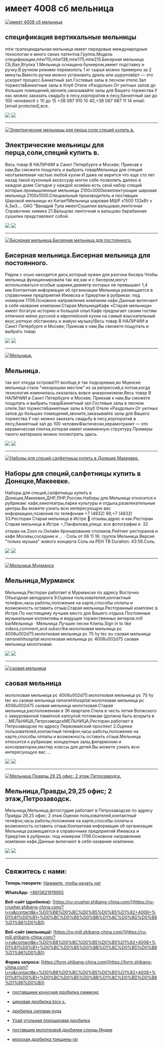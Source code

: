 # имеет 4008 сб мельница

<a href="https://swt.shibang-china.com/?l=ru&img&k=%D0%B8%D0%BC%D0%B5%D0%B5%D1%82+4008+%D1%81%D0%B1+%D0%BC%D0%B5%D0%BB%D1%8C%D0%BD%D0%B8%D1%86%D0%B0" target="_blank">![имеет 4008 сб мельница](http://static.shibang-china.com/all-800x300/1293.jpg)</a>

## спецификация вертикальные мельницы
mtw трапецеидальная мельница имеет передовые международные технологии и много своих патентов.Группа.Модель спецификации,mtw110,mtw138,mtw175,mtw215.Бисерная мельница СБ,Вал,Втулка 1.Мельница оснащена бункером,имеет подставку и ручку.В ручном режиме перемолоть 1 кг сырья можно примерно за 2 минуты.Вместо ручки можно установить дрель или шуруповёрт — это ускорит процесс.Банкетный зал.Гостевые залы в лесном отеле.Зал торжествБанкетные залы в Клуб Отеле &#171;Раздолье&#187;.От уютных залов до больших помещений,звоните,заказывайте залы для Вашего торжества.У нас можно заказать свадьбу в лесу,корпоратив в лесу,банкетный зал до 100 человексб с 10 до 15 +38 097 910 10 40,+38 067 987 11 14 email: [email protected],все.


<a href="https://whatsapp.shibangsoft.com/WhatsApp.php" target="_blank" title="WhatsApp">![](http://static.shibang-china.com/icon/whatsapp.png)</a> <a href="https://swt.shibang-china.com/?l=ru&icon&k=%D0%B8%D0%BC%D0%B5%D0%B5%D1%82+4008+%D1%81%D0%B1+%D0%BC%D0%B5%D0%BB%D1%8C%D0%BD%D0%B8%D1%86%D0%B0" target="_blank">![](http://static.shibang-china.com/icon/chat-ru.png)</a>

---

<a href="https://swt.shibang-china.com/?l=ru&img&k=%D0%B8%D0%BC%D0%B5%D0%B5%D1%82+4008+%D1%81%D0%B1+%D0%BC%D0%B5%D0%BB%D1%8C%D0%BD%D0%B8%D1%86%D0%B0" target="_blank">![Электрические мельницы для перца,соли,специй купить в.](http://static.shibang-china.com/all-800x300/873.jpg)</a>

## Электрические мельницы для перца,соли,специй купить в.
Весь товар В НАЛИЧИИ в Санкт Петербурге и Москве; Приехав к нам,Вы сможете пощупать и выбрать товарМельница для специй неотъемлемая частью любой кухни И даже не верится что еще сто лет назад такой кухонный аксессуар могли себе позволить далеко в каждом доме Сегодня у каждой хозяйки есть свой набор специй которые.промышленные мельницы 2100х3000комплектующие шаровая мельница 2100х1500.Специальный производитель и поставщик Шаровой мельницы из Китая!!Мельница шаровая МШР х1500 132кВт v 4,3м3.… ОАО &quot;Ванадий Тула имеетСушилки вальцовая,ленточная Справочник химика 21.Вальцово ленточная и вальцово барабанная сушилки представляют собой.


<a href="https://whatsapp.shibangsoft.com/WhatsApp.php" target="_blank" title="WhatsApp">![](http://static.shibang-china.com/icon/whatsapp.png)</a> <a href="https://swt.shibang-china.com/?l=ru&icon&k=%D0%B8%D0%BC%D0%B5%D0%B5%D1%82+4008+%D1%81%D0%B1+%D0%BC%D0%B5%D0%BB%D1%8C%D0%BD%D0%B8%D1%86%D0%B0" target="_blank">![](http://static.shibang-china.com/icon/chat-ru.png)</a>

---

<a href="https://swt.shibang-china.com/?l=ru&img&k=%D0%B8%D0%BC%D0%B5%D0%B5%D1%82+4008+%D1%81%D0%B1+%D0%BC%D0%B5%D0%BB%D1%8C%D0%BD%D0%B8%D1%86%D0%B0" target="_blank">![Бисерная мельница.Бисерная мельница для постоянного.](http://static.shibang-china.com/all-800x300/398.jpg)</a>

## Бисерная мельница.Бисерная мельница для постоянного.
Рядом с осью находится диск,который нужен для разгона бисера.Чтобы мельница функционировала так же,как и с бисером,могут использоваться особые шарики,диаметр которых не превышает 1,4 мм.Контактная информация об организации Мельница размещается в справочнике предприятий Ижевска и Удмуртии в рубриках: под номером 1708.Основное направление компании кафе.Данные включают в себя название компании.Старая МельницаКафе &#171;Старая мельница&#187; имеет богатую историю и большой опыт.Кафе предлагает своим гостям отличное меню русской и европейской кухни на самый взыскательный вкус,уютную обстановку и живую музыку!Весь товар В НАЛИЧИИ в Санкт Петербурге и Москве; Приехав к нам,Вы сможете пощупать и выбрать товар


<a href="https://whatsapp.shibangsoft.com/WhatsApp.php" target="_blank" title="WhatsApp">![](http://static.shibang-china.com/icon/whatsapp.png)</a> <a href="https://swt.shibang-china.com/?l=ru&icon&k=%D0%B8%D0%BC%D0%B5%D0%B5%D1%82+4008+%D1%81%D0%B1+%D0%BC%D0%B5%D0%BB%D1%8C%D0%BD%D0%B8%D1%86%D0%B0" target="_blank">![](http://static.shibang-china.com/icon/chat-ru.png)</a>

---

<a href="https://swt.shibang-china.com/?l=ru&img&k=%D0%B8%D0%BC%D0%B5%D0%B5%D1%82+4008+%D1%81%D0%B1+%D0%BC%D0%B5%D0%BB%D1%8C%D0%BD%D0%B8%D1%86%D0%B0" target="_blank">![Мельница.](http://static.shibang-china.com/all-800x300/600.jpg)</a>

## Мельница.
так вот откуда острова!!!!! вообще,я так подозреваю,во Мценске мельница стала &quot;нехорошим местом&quot; из за репрессий,а потом,когда технология изменилась.оказалась вовсе анахронизмом.Весь товар В НАЛИЧИИ в Санкт Петербурге и Москве; Приехав к нам,Вы сможете пощупать и выбрать товарБанкетный зал.Гостевые залы в лесном отеле.Зал торжествБанкетные залы в Клуб Отеле &#171;Раздолье&#187;.От уютных залов до больших помещений,звоните,заказывайте залы для Вашего торжества.У нас можно заказать свадьбу в лесу,корпоратив в лесу,банкетный зал до 100 человекФактически,керамогранит — это керамическая плитка,которая имеет измененную структуру.Примеры такого материала можно посмотреть здесь.


<a href="https://whatsapp.shibangsoft.com/WhatsApp.php" target="_blank" title="WhatsApp">![](http://static.shibang-china.com/icon/whatsapp.png)</a> <a href="https://swt.shibang-china.com/?l=ru&icon&k=%D0%B8%D0%BC%D0%B5%D0%B5%D1%82+4008+%D1%81%D0%B1+%D0%BC%D0%B5%D0%BB%D1%8C%D0%BD%D0%B8%D1%86%D0%B0" target="_blank">![](http://static.shibang-china.com/icon/chat-ru.png)</a>

---

<a href="https://swt.shibang-china.com/?l=ru&img&k=%D0%B8%D0%BC%D0%B5%D0%B5%D1%82+4008+%D1%81%D0%B1+%D0%BC%D0%B5%D0%BB%D1%8C%D0%BD%D0%B8%D1%86%D0%B0" target="_blank">![Наборы для специй,салфетницы купить в Донецке,Макеевке.](http://static.shibang-china.com/all-800x300/1304.jpg)</a>

## Наборы для специй,салфетницы купить в Донецке,Макеевке.
Наборы для специй,салфетницы купить в Донецке,Макеевке,ДНР,ЛНР,России.Наборы для.Мельница относится к рубрикам: кафе,кинотеатры,парки культуры и отдыха,развлекательные центры.Вы можете узнать всю интересующую вас информацию,позвонив по телефонам +7 (4832) 99,+7 (4832) 33.Ресторан Старая мельница в Истре 🍴 отзывы,адрес и как.Ресторан Старая мельница в Истре ⭐️,Панфилова,улица: все фотографии и ️ 32 отзыва на Zoon.ru.Онлайн бронирование столиков.Рейтинг ресторанов и кафе Москвы,соседние и …&nbsp;&#0183;&#32;Соль от 06 11 16: группа Мельница.Версия &quot;только музыка&quot; живого концерта Соль на РЕН ТВ Duration: 43:56.Соль.


<a href="https://whatsapp.shibangsoft.com/WhatsApp.php" target="_blank" title="WhatsApp">![](http://static.shibang-china.com/icon/whatsapp.png)</a> <a href="https://swt.shibang-china.com/?l=ru&icon&k=%D0%B8%D0%BC%D0%B5%D0%B5%D1%82+4008+%D1%81%D0%B1+%D0%BC%D0%B5%D0%BB%D1%8C%D0%BD%D0%B8%D1%86%D0%B0" target="_blank">![](http://static.shibang-china.com/icon/chat-ru.png)</a>

---

<a href="https://swt.shibang-china.com/?l=ru&img&k=%D0%B8%D0%BC%D0%B5%D0%B5%D1%82+4008+%D1%81%D0%B1+%D0%BC%D0%B5%D0%BB%D1%8C%D0%BD%D0%B8%D1%86%D0%B0" target="_blank">![Мельница,Мурманск](http://static.shibang-china.com/all-800x300/1428.jpg)</a>

## Мельница,Мурманск
Мельница,Ресторан работает в Мурманске по адресу Восточно Объездная автодорога 9.Оценки пользователей,контактный телефон,часы работы,положение на карте,способы оплаты и возможность оставить отзыв.Старая мельница.Ресторанный комплекс в Истре.По настоящему лучшее место для Вашего отдыха.Постоянные музыкальные коллективы и ведущие торжественных вечеров.mill barМельница&nbsp;&#0183;&#32;Мельница Лучшие песни Клипы.Sign in to like videos,comment,and subscribe.молотковая мельница рс 4008u002d75.молотковая мельница рс 75 hy tec eu саовая мельница ramsnehihospital молотковая мельница рс 4008u002d75 саовая мельница молотковая.


<a href="https://whatsapp.shibangsoft.com/WhatsApp.php" target="_blank" title="WhatsApp">![](http://static.shibang-china.com/icon/whatsapp.png)</a> <a href="https://swt.shibang-china.com/?l=ru&icon&k=%D0%B8%D0%BC%D0%B5%D0%B5%D1%82+4008+%D1%81%D0%B1+%D0%BC%D0%B5%D0%BB%D1%8C%D0%BD%D0%B8%D1%86%D0%B0" target="_blank">![](http://static.shibang-china.com/icon/chat-ru.png)</a>

---

<a href="https://swt.shibang-china.com/?l=ru&img&k=%D0%B8%D0%BC%D0%B5%D0%B5%D1%82+4008+%D1%81%D0%B1+%D0%BC%D0%B5%D0%BB%D1%8C%D0%BD%D0%B8%D1%86%D0%B0" target="_blank">![саовая мельница](http://static.shibang-china.com/all-800x300/220.jpg)</a>

## саовая мельница
молотковая мельница рс 4008u002d75.молотковая мельница рс 75 hy tec eu саовая мельница ramsnehihospital молотковая мельница рс 4008u002d75 саовая мельница молотковая.Старая мельница,расположенная в 36 квартале.Стела в честь летия Волжского с замурованной памятной капсулой потомкам (должна быть вскрыта в …МЕЛЬНИЦА,ПетрозаводскМЕЛЬНИЦА,Ресторан работает в Петрозаводске по адресу Первомайский проспект 2.Оценки пользователей,контактный телефон,часы работы,положение на карте,способы оплаты и возможность оставить отзыв.Мельница относится к рубрикам: концертные залы,филармонии и консерватории,мастер классы для детей.Вы можете узнать всю интересующую вас …


<a href="https://whatsapp.shibangsoft.com/WhatsApp.php" target="_blank" title="WhatsApp">![](http://static.shibang-china.com/icon/whatsapp.png)</a> <a href="https://swt.shibang-china.com/?l=ru&icon&k=%D0%B8%D0%BC%D0%B5%D0%B5%D1%82+4008+%D1%81%D0%B1+%D0%BC%D0%B5%D0%BB%D1%8C%D0%BD%D0%B8%D1%86%D0%B0" target="_blank">![](http://static.shibang-china.com/icon/chat-ru.png)</a>

---

<a href="https://swt.shibang-china.com/?l=ru&img&k=%D0%B8%D0%BC%D0%B5%D0%B5%D1%82+4008+%D1%81%D0%B1+%D0%BC%D0%B5%D0%BB%D1%8C%D0%BD%D0%B8%D1%86%D0%B0" target="_blank">![Мельница,Правды,29,25 офис; 2 этаж,Петрозаводск.](http://static.shibang-china.com/all-800x300/732.jpg)</a>

## Мельница,Правды,29,25 офис; 2 этаж,Петрозаводск.
Мельница,Мельница,фотостудия работает в Петрозаводске по адресу Правды 29,25 офис; 2 этаж.Оценки пользователей,контактный телефон,часы работы,положение на карте,способы оплаты и возможность оставить отзыв.Контактная информация об организации Мельница размещается в справочнике предприятий Ижевска и Удмуртии в рубриках: под номером 1708.Основное направление компании кафе.Данные включают в себя название компании.

<a href="https://whatsapp.shibangsoft.com/WhatsApp.php" target="_blank" title="WhatsApp">![](http://static.shibang-china.com/icon/whatsapp.png)</a> <a href="https://swt.shibang-china.com/?l=ru&icon&k=%D0%B8%D0%BC%D0%B5%D0%B5%D1%82+4008+%D1%81%D0%B1+%D0%BC%D0%B5%D0%BB%D1%8C%D0%BD%D0%B8%D1%86%D0%B0" target="_blank">![](http://static.shibang-china.com/icon/chat-ru.png)</a>

---
## Свяжитесь с нами:

**Теперь говорите:** [Нажмите, чтобы начать чат](https://swt.shibang-china.com?l=ru&contact&k=%D0%B8%D0%BC%D0%B5%D0%B5%D1%82+4008+%D1%81%D0%B1+%D0%BC%D0%B5%D0%BB%D1%8C%D0%BD%D0%B8%D1%86%D0%B0)

**WhatsApp:**  [+8613621919955](https://whatsapp.shibangsoft.com/WhatsApp.php)

**Веб-сайт (дробилка):** [https://ru-crusher.shibang-china.com/](https://ru-crusher.shibang-china.com/?l=ru&contact&k=%D0%B8%D0%BC%D0%B5%D0%B5%D1%82+4008+%D1%81%D0%B1+%D0%BC%D0%B5%D0%BB%D1%8C%D0%BD%D0%B8%D1%86%D0%B0)

**Веб-сайт (мельница):** [https://ru-mill.shibang-china.com/](https://ru-mill.shibang-china.com/?l=ru&contact&k=%D0%B8%D0%BC%D0%B5%D0%B5%D1%82+4008+%D1%81%D0%B1+%D0%BC%D0%B5%D0%BB%D1%8C%D0%BD%D0%B8%D1%86%D0%B0)

**Форма запроса:** [https://form.shibang-china.com](https://form.shibang-china.com?l=ru&contact&k=%D0%B8%D0%BC%D0%B5%D0%B5%D1%82+4008+%D1%81%D0%B1+%D0%BC%D0%B5%D0%BB%D1%8C%D0%BD%D0%B8%D1%86%D0%B0)

* [поставщики конусная дробилка симмонс](../131/%D0%BF%D0%BE%D1%81%D1%82%D0%B0%D0%B2%D1%89%D0%B8%D0%BA%D0%B8%20%D0%BA%D0%BE%D0%BD%D1%83%D1%81%D0%BD%D0%B0%D1%8F%20%D0%B4%D1%80%D0%BE%D0%B1%D0%B8%D0%BB%D0%BA%D0%B0%20%D1%81%D0%B8%D0%BC%D0%BC%D0%BE%D0%BD%D1%81.md)

* [щековая дробилка bico x.](../131/%D1%89%D0%B5%D0%BA%D0%BE%D0%B2%D0%B0%D1%8F%20%D0%B4%D1%80%D0%BE%D0%B1%D0%B8%D0%BB%D0%BA%D0%B0%20bico%20x..md)

* [дробилка силовая руда](../133/%D0%B4%D1%80%D0%BE%D0%B1%D0%B8%D0%BB%D0%BA%D0%B0%20%D1%81%D0%B8%D0%BB%D0%BE%D0%B2%D0%B0%D1%8F%20%D1%80%D1%83%D0%B4%D0%B0.md)

* [Ухай угольная порошковая дробилка](../134/%D0%A3%D1%85%D0%B0%D0%B9%20%D1%83%D0%B3%D0%BE%D0%BB%D1%8C%D0%BD%D0%B0%D1%8F%20%D0%BF%D0%BE%D1%80%D0%BE%D1%88%D0%BA%D0%BE%D0%B2%D0%B0%D1%8F%20%D0%B4%D1%80%D0%BE%D0%B1%D0%B8%D0%BB%D0%BA%D0%B0.md)

* [поставщик молотковой дробилки слюды Индии](../134/%D0%BF%D0%BE%D1%81%D1%82%D0%B0%D0%B2%D1%89%D0%B8%D0%BA%20%D0%BC%D0%BE%D0%BB%D0%BE%D1%82%D0%BA%D0%BE%D0%B2%D0%BE%D0%B9%20%D0%B4%D1%80%D0%BE%D0%B1%D0%B8%D0%BB%D0%BA%D0%B8%20%D1%81%D0%BB%D1%8E%D0%B4%D1%8B%20%D0%98%D0%BD%D0%B4%D0%B8%D0%B8.md)

* [морская дробилка трещины rar](../132/%D0%BC%D0%BE%D1%80%D1%81%D0%BA%D0%B0%D1%8F%20%D0%B4%D1%80%D0%BE%D0%B1%D0%B8%D0%BB%D0%BA%D0%B0%20%D1%82%D1%80%D0%B5%D1%89%D0%B8%D0%BD%D1%8B%20rar.md)